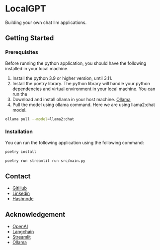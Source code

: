 # LocalGPT
Building your own chat llm applications.

## Getting Started

### Prerequisites

Before running the python application, you should have the following installed in your local machine.
1. Install the python 3.9 or higher version, until 3.11.
2. Install the poetry library. The python library will handle your python dependencies and virtual environment in your local machine. You can run the 
3. Download and install ollama in your host machine. [Ollama](https://ollama.com/)
4. Pull the model using ollama command. Here we are using llama2:chat model.
``` bash
ollama pull --model=llama2:chat
```

### Installation

You can run the following application using the following command:

```bash
poetry install

poetry run streamlit run src/main.py
```


## Contact
- [GitHub](https://github.com/mvrckwong)
- [Linkedin](https://www.linkedin.com/in/mvrckwong/)
- [Hashnode](https://hashnode.com/@mvrckwong)

## Acknowledgement 
- [OpenAI](https://openai.com)
- [Langchain](https://langchain.com)
- [Streamlit](https://streamlit.io)
- [Ollama](https://github.com/m-mizutani/ollama)
